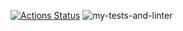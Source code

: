 [![Actions Status](https://github.com/teo11git/frontend-project-lvl2/workflows/hexlet-check/badge.svg)](https://github.com/teo11git/frontend-project-lvl2/actions)
![my-tests-and-linter](https://github.com/actions/frontend-project-lvl2/workflows/my-tests/badge.svg)

